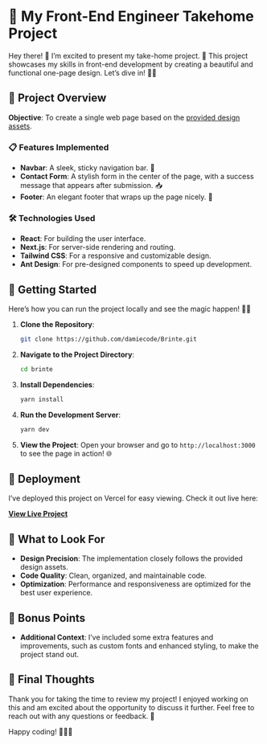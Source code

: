 # 🚀 My Front-End Engineer Takehome Project

Hey there! 👋 I’m excited to present my take-home project. 🎉 This project showcases my skills in front-end development by creating a beautiful and functional one-page design. Let’s dive in! 🏊‍♂️

## 🎯 Project Overview

**Objective**: To create a single web page based on the [provided design assets](https://www.figma.com/design/266gI2IHh8ZH00TgEdUnk8/Design-Test?node-id=1-4&t=ifWinaObqbwEAsPr-0).

### 📋 Features Implemented

- **Navbar**: A sleek, sticky navigation bar. 🧭
- **Contact Form**: A stylish form in the center of the page, with a success message that appears after submission. 📥
- **Footer**: An elegant footer that wraps up the page nicely. 📍

### 🛠️ Technologies Used

- **React**: For building the user interface.
- **Next.js**: For server-side rendering and routing.
- **Tailwind CSS**: For a responsive and customizable design.
- **Ant Design**: For pre-designed components to speed up development.

## 🚀 Getting Started

Here’s how you can run the project locally and see the magic happen! 🎩✨

1. **Clone the Repository**:
   ```bash
   git clone https://github.com/damiecode/Brinte.git
   ```

2. **Navigate to the Project Directory**:
   ```bash
   cd brinte
   ```

3. **Install Dependencies**:
   ```bash
   yarn install
   ```

4. **Run the Development Server**:
   ```bash
   yarn dev
   ```

5. **View the Project**: Open your browser and go to `http://localhost:3000` to see the page in action! 🌐

## 🌟 Deployment

I’ve deployed this project on Vercel for easy viewing. Check it out live here:

[**View Live Project**](https://brinte-gamma.vercel.app/)

## 📝 What to Look For

- **Design Precision**: The implementation closely follows the provided design assets.
- **Code Quality**: Clean, organized, and maintainable code.
- **Optimization**: Performance and responsiveness are optimized for the best user experience.

## 💬 Bonus Points

- **Additional Context**: I’ve included some extra features and improvements, such as custom fonts and enhanced styling, to make the project stand out.

## 🎉 Final Thoughts

Thank you for taking the time to review my project! I enjoyed working on this and am excited about the opportunity to discuss it further. Feel free to reach out with any questions or feedback. 🚀

Happy coding! 🧑‍💻💡
